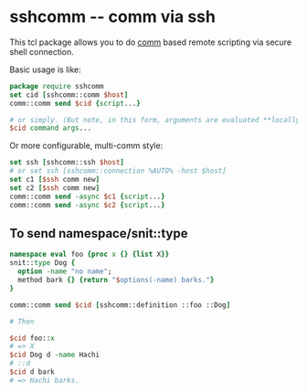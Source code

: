 sshcomm -- comm via ssh
====================

This tcl package allows you to do
[comm](http://tcllib.sourceforge.net/doc/comm.html)
based remote scripting via secure shell connection.

Basic usage is like:

```tcl
package require sshcomm
set cid [sshcomm::comm $host]
comm::comm send $cid {script...}

# or simply. (But note, in this form, arguments are evaluated **locally**!)
$cid command args...

```

Or more configurable, multi-comm style:

```tcl
set ssh [sshcomm::ssh $host]
# or set ssh [sshcomm::connection %AUTO% -host $host]
set c1 [$ssh comm new]
set c2 [$ssh comm new]
comm::comm send -async $c1 {script...}
comm::comm send -async $c2 {script...}
```

To send namespace/snit::type
--------------------

```tcl
namespace eval foo {proc x {} {list X}}
snit::type Dog {
  option -name "no name";
  method bark {} {return "$options(-name) barks."}
}

comm::comm send $cid [sshcomm::definition ::foo ::Dog]

# Then

$cid foo::x
# => X
$cid Dog d -name Hachi
# ::d
$cid d bark
# => Hachi barks.
```

